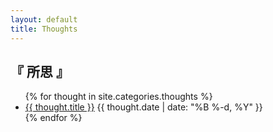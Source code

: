 ```yaml
---
layout: default
title: Thoughts
---
```


## 『 所思 』

<ul class="posts">
  {% for thought in site.categories.thoughts %}
    <li class="post">
      <a href="{{ thought.url }}">{{ thought.title }}</a>
      <time class="publish-date" datetime="{{ thought.date | date: '%F' }}">
        {{ thought.date | date: "%B %-d, %Y" }}
      </time>
    </li>
  {% endfor %}
</ul>
